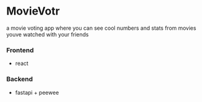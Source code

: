 # MovieVotr

a movie voting app where you can see cool numbers and stats from movies youve watched with your friends

### Frontend
- react 

### Backend
- fastapi + peewee 
